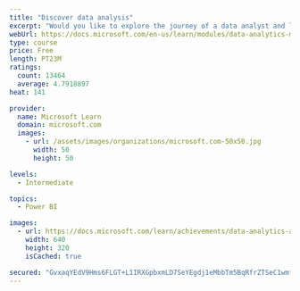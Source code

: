 ```yaml
---
title: "Discover data analysis"
excerpt: "Would you like to explore the journey of a data analyst and learn how a data analyst tells a story with data? In this module, you will explore the different roles in data and learn the different tasks of a data analyst."
webUrl: https://docs.microsoft.com/en-us/learn/modules/data-analytics-microsoft/
type: course
price: Free
length: PT23M
ratings:
  count: 13464
  average: 4.7918897
heat: 141

provider:
  name: Microsoft Learn
  domain: microsoft.com
  images:
    - url: /assets/images/organizations/microsoft.com-50x50.jpg
      width: 50
      height: 50

levels:
  - Intermediate

topics:
  - Power BI

images:
  - url: https://docs.microsoft.com/learn/achievements/data-analytics-and-microsoft-social.png
    width: 640
    height: 320
    isCached: true

secured: "GvxaqYEdV9Hms6FLGT+L1IRXGpbxmLD7SeYEgdj1eMbbTm5BqRfrZTSeC1wmfLCBzalaWN0zGPxdappX5hO6hqhvPDen3/W186SxH6O2AfpbBXXxd/I9HeCBqZ+RqeIo2EiPvyC2244RV2/c/dlQ5UsqY3zuJ5t1MwhBXqaER0WPbVbWLQ7yGRmdvHaekVBdCKnAs2b47prxiHNbkth37dVmP8IeR2hhF/P+kb2GjW5jepzmR2tRhaZ5f345+/652N4AVVcfENapHlDvxikr/LPqtkdy3FFoWBIOs/MRiKIsRwCtjKgjEu2mlsgx0kLNewyyXL8hFamL7++bXerHXNQ3KBegKznLmy0l6qm1JQaFUn4T4RdbdNhwKktUVqfkHeeq3IP9VRGG0sGWo/Pq60GLhSNtj+EyMtLiKH5wE/cPnQjv15iEJ35zNA295H1c;64Kd50FNHrnhhmGTKKdozg=="
---
```


